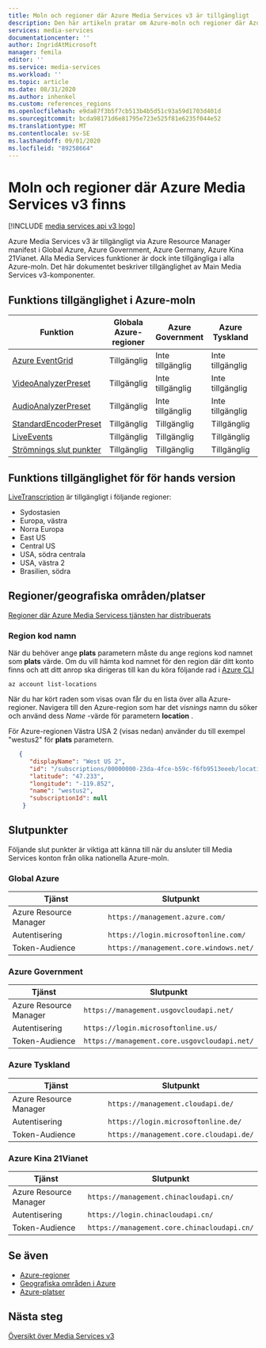 ```yaml
---
title: Moln och regioner där Azure Media Services v3 är tillgängligt
description: Den här artikeln pratar om Azure-moln och regioner där Azure Media Services v3 är tillgängligt.
services: media-services
documentationcenter: ''
author: IngridAtMicrosoft
manager: femila
editor: ''
ms.service: media-services
ms.workload: ''
ms.topic: article
ms.date: 08/31/2020
ms.author: inhenkel
ms.custom: references_regions
ms.openlocfilehash: e9da87f3b5f7cb513b4b5d51c93a59d1703d401d
ms.sourcegitcommit: bcda98171d6e81795e723e525f81e6235f044e52
ms.translationtype: MT
ms.contentlocale: sv-SE
ms.lasthandoff: 09/01/2020
ms.locfileid: "89258664"
---
```

# <a name="clouds-and-regions-in-which-azure-media-services-v3-exists"></a>Moln och regioner där Azure Media Services v3 finns

[!INCLUDE [media services api v3 logo](./includes/v3-hr.md)]

Azure Media Services v3 är tillgängligt via Azure Resource Manager manifest i Global Azure, Azure Government, Azure Germany, Azure Kina 21Vianet. Alla Media Services funktioner är dock inte tillgängliga i alla Azure-moln. Det här dokumentet beskriver tillgänglighet av Main Media Services v3-komponenter.

## <a name="feature-availability-in-azure-clouds"></a>Funktions tillgänglighet i Azure-moln

| Funktion|Globala Azure-regioner | Azure Government|Azure Tyskland|Azure Kina 21Vianet|
| --- | --- | --- | --- | --- |
| [Azure EventGrid](reacting-to-media-services-events.md) | Tillgänglig | Inte tillgänglig | Inte tillgänglig | Inte tillgänglig |
| [VideoAnalyzerPreset](analyzing-video-audio-files-concept.md) |  Tillgänglig | Inte tillgänglig | Inte tillgänglig | Inte tillgänglig |
| [AudioAnalyzerPreset](analyzing-video-audio-files-concept.md) |  Tillgänglig | Inte tillgänglig | Inte tillgänglig | Inte tillgänglig |
| [StandardEncoderPreset](encoding-concept.md) | Tillgänglig | Tillgänglig | Tillgänglig | Tillgänglig |
| [LiveEvents](live-streaming-overview.md) | Tillgänglig | Tillgänglig | Tillgänglig | Tillgänglig |
| [Strömnings slut punkter](streaming-endpoint-concept.md) | Tillgänglig | Tillgänglig | Tillgänglig | Tillgänglig |

## <a name="feature-availability-in-preview"></a>Funktions tillgänglighet för för hands version

[LiveTranscription](live-transcription.md) är tillgängligt i följande regioner:

- Sydostasien
- Europa, västra
- Norra Europa
- East US
- Central US
- USA, södra centrala
- USA, västra 2
- Brasilien, södra

## <a name="regionsgeographieslocations"></a>Regioner/geografiska områden/platser

[Regioner där Azure Media Servicess tjänsten har distribuerats](https://azure.microsoft.com/global-infrastructure/services/?products=media-services)

### <a name="region-code-name"></a>Region kod namn

När du behöver ange **plats** parametern måste du ange regions kod namnet som **plats** värde. Om du vill hämta kod namnet för den region där ditt konto finns och att ditt anrop ska dirigeras till kan du köra följande rad i [Azure CLI](/cli/azure/?view=azure-cli-latest)

```azurecli-interactive
az account list-locations
```

När du har kört raden som visas ovan får du en lista över alla Azure-regioner. Navigera till den Azure-region som har det *visnings* namn du söker och använd dess *Name* -värde för parametern **location** .

För Azure-regionen Västra USA 2 (visas nedan) använder du till exempel "westus2" för **plats** parametern.

```json
   {
      "displayName": "West US 2",
      "id": "/subscriptions/00000000-23da-4fce-b59c-f6fb9513eeeb/locations/westus2",
      "latitude": "47.233",
      "longitude": "-119.852",
      "name": "westus2",
      "subscriptionId": null
    }
```

## <a name="endpoints"></a>Slutpunkter  

Följande slut punkter är viktiga att känna till när du ansluter till Media Services konton från olika nationella Azure-moln.

### <a name="global-azure"></a>Global Azure

| Tjänst | Slutpunkt |
| ------- | -------- |
| Azure Resource Manager |  `https://management.azure.com/` |
| Autentisering | `https://login.microsoftonline.com/` |
| Token-Audience | `https://management.core.windows.net/` |

### <a name="azure-government"></a>Azure Government

| Tjänst | Slutpunkt |
| ------- | -------- |
| Azure Resource Manager |  `https://management.usgovcloudapi.net/` |
| Autentisering | `https://login.microsoftonline.us/` |
| Token-Audience | `https://management.core.usgovcloudapi.net/` |

### <a name="azure-germany"></a>Azure Tyskland

| Tjänst | Slutpunkt |
| ------- | -------- |
| Azure Resource Manager | `https://management.cloudapi.de/` |
| Autentisering | `https://login.microsoftonline.de/` |
| Token-Audience | `https://management.core.cloudapi.de/`|

### <a name="azure-china-21vianet"></a>Azure Kina 21Vianet

| Tjänst | Slutpunkt |
| ------- | -------- |
| Azure Resource Manager | `https://management.chinacloudapi.cn/` |
| Autentisering | `https://login.chinacloudapi.cn/` |
| Token-Audience |  `https://management.core.chinacloudapi.cn/` |

## <a name="see-also"></a>Se även

* [Azure-regioner](https://azure.microsoft.com/global-infrastructure/regions/)
* [Geografiska områden i Azure](https://azure.microsoft.com/global-infrastructure/geographies/)
* [Azure-platser](https://azure.microsoft.com/global-infrastructure/locations/)

## <a name="next-steps"></a>Nästa steg

[Översikt över Media Services v3](media-services-overview.md)
